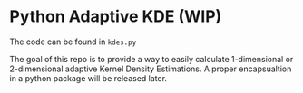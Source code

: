 # Python Adaptive KDE (WIP)

The code can be found in `kdes.py`

The goal of this repo is to provide a way to easily calculate 1-dimensional or 2-dimensional adaptive Kernel Density Estimations. A proper encapsualtion in a python package will be released later.
